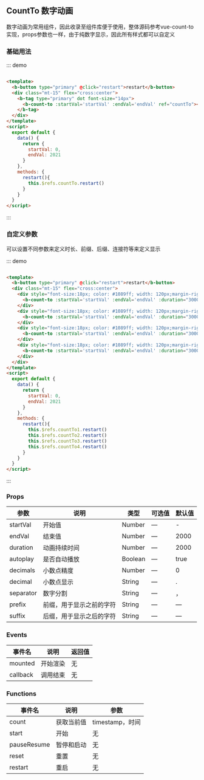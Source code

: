 ## CountTo 数字动画

数字动画为常用组件，因此收录至组件库便于使用，整体源码参考vue-count-to实现，props参数也一样，由于纯数字显示，因此所有样式都可以自定义

### 基础用法

::: demo

```html

<template>
  <b-button type="primary" @click="restart">restart</b-button>
  <div class="mt-15" flex="cross:center">
    <b-tag type="primary" dot font-size="14px">
      <b-count-to :startVal='startVal' :endVal='endVal' ref="countTo"></b-count-to>
    </b-tag>
  </div>
</template>
<script>
  export default {
    data() {
      return {
        startVal: 0,
        endVal: 2021
      }
    },
    methods: {
      restart(){
        this.$refs.countTo.restart()
      }
    }
  }
</script>
```

:::

### 自定义参数

可以设置不同参数来定义时长、前缀、后缀、连接符等来定义显示

::: demo

```html

<template>
  <b-button type="primary" @click="restart">restart</b-button>
  <div class="mt-15" flex="cross:center">
    <div style="font-size:18px; color: #1089ff; width: 120px;margin-right:16px;" >
      <b-count-to :startVal='startVal' :endVal='endVal' :duration="3000" ref="countTo1"></b-count-to>
    </div>
    <div style="font-size:18px; color: #1089ff; width: 120px;margin-right:16px;" >
      <b-count-to :startVal='startVal' :endVal='endVal' :duration="3000" :decimals="2" ref="countTo2"></b-count-to>
    </div>
    <div style="font-size:18px; color: #1089ff; width: 120px;margin-right:16px;" >
      <b-count-to :startVal='startVal' :endVal='endVal' :duration="3000" separator="" ref="countTo3"></b-count-to>
    </div>
    <div style="font-size:18px; color: #1089ff; width: 120px;margin-right:16px;" >
      <b-count-to :startVal='startVal' :endVal='endVal' :duration="3000" prefix="$" suffix="美金" ref="countTo4"></b-count-to>
    </div>
  </div>
</template>
<script>
  export default {
    data() {
      return {
        startVal: 0,
        endVal: 2021
      }
    },
    methods: {
      restart(){
        this.$refs.countTo1.restart()
        this.$refs.countTo2.restart()
        this.$refs.countTo3.restart()
        this.$refs.countTo4.restart()
      }
    }
  }
</script>
```

:::

### Props

| 参数      | 说明    | 类型      | 可选值       | 默认值   |
|---------- |-------- |---------- |-------------  |-------- |
| startVal   | 开始值   | Number  |    —       |    -   |
| endVal     | 结束值   | Number  |    —       |    2000    |
| duration   | 动画持续时间   | Number  |   —   |    2000      |
| autoplay     | 是否自动播放   | Boolean  |   —     |    true    |
| decimals     | 小数点精度   | Number  |   —    |    0    |
| decimal     | 小数点显示   | String  |   —    |    .    |
| separator     | 数字分割   | String  |   —    |    ，    |
| prefix     | 前缀，用于显示之前的字符   | String  |   —    |    —   |
| suffix     | 后缀，用于显示之后的字符   | String  |   —    |    —   |

### Events

| 事件名      | 说明    | 返回值      |
|---------- |-------- |---------- |
| mounted     | 开始渲染   | 无  |
| callback  | 调用结束   | 无  |

### Functions

| 事件名      | 说明    | 参数      |
|---------- |-------- |---------- |
| count     | 获取当前值   | timestamp，时间  |
| start   | 开始   | 无  |
| pauseResume   | 暂停和启动   | 无  |
| reset   | 重置   | 无  |
| restart   | 重启   | 无  |

